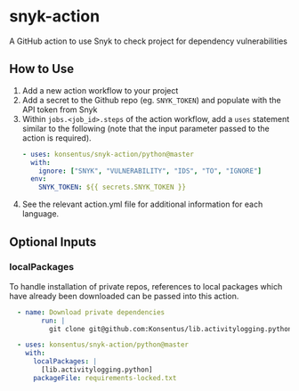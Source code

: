 # snyk-action

A GitHub action to use Snyk to check project for dependency vulnerabilities

## How to Use

1. Add a new action workflow to your project
2. Add a secret to the Github repo (eg. `SNYK_TOKEN`) and populate with the API token from Snyk
3. Within `jobs.<job_id>.steps` of the action workflow, add a `uses` statement similar to the following (note that the input parameter passed to the action is required).
   ```yml
   - uses: konsentus/snyk-action/python@master
     with:
       ignore: ["SNYK", "VULNERABILITY", "IDS", "TO", "IGNORE"]
     env:
       SNYK_TOKEN: ${{ secrets.SNYK_TOKEN }}
   ```
4. See the relevant action.yml file for additional information for each language.

## Optional Inputs

### localPackages

To handle installation of private repos, references to local packages which have already been downloaded can be passed into this action.

```yml
  - name: Download private dependencies
        run: |
          git clone git@github.com:Konsentus/lib.activitylogging.python.git

  - uses: konsentus/snyk-action/python@master
    with:
      localPackages: |
        [lib.activitylogging.python]
      packageFile: requirements-locked.txt
```
